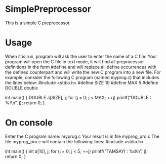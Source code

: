 # SimplePreprocessor
This is a simple C preprocessor. 
# Usage
When it is run, program will ask the user to enter the name of a C file.
Your program will open the C file in text mode, it will find all preprocessor definitions in the form 
#define
and will replace all define occurrences with the defined counterpart and will write the new C program into a new file.
For example, consider the following C program (named myprog.c) that includes the lines below:
#include <stdio.h>
#define SIZE 10
#define MAX 5
#define DOUBLE double

int main()
{
	DOUBLE a[SIZE], j;
	for (j = 0; j < MAX; ++j)
	printf(“DOUBLE : %f\n”, j);
	return 0;
}

# On console
Enter the C program name:
myprog.c
Your result is in file myprog_pro.c
The file myprog_pro.c will contain the following lines:
#include <stdio.h>

int main()
{
	int a[10], j;
	for (j = 0; j < 5; ++j)
	printf(“TAMSAYI : %d\n”, j);
	return 0;
}
